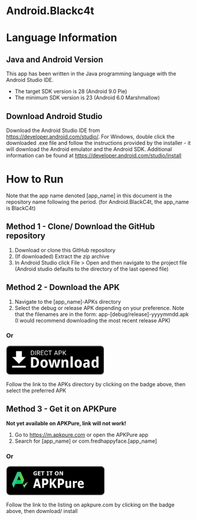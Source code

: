 # Android.Blackc4t

# Language Information 

## Java and Android Version
This app has been written in the Java programming language with the Android Studio IDE.
- The target SDK version is 28 (Android 9.0 Pie)
- The minimum SDK version is 23 (Android 6.0 Marshmallow)

## Download Android Studio
Download the Android Studio IDE from https://developer.android.com/studio/. For Windows, double click the downloaded .exe file and follow the instructions provided by the installer - it will download the Android emulator and the Android SDK. Additional information can be found at https://developer.android.com/studio/install

# How to Run
Note that the app name denoted [app_name] in this document is the repository name following the period. (for Android.BlackC4t, the app_name is BlackC4t)

## Method 1 - Clone/ Download the GitHub repository
1. Download or clone this GitHub repository
2. (If downloaded) Extract the zip archive
3. In Android Studio click File > Open and then navigate to the project file (Android studio defaults to the directory of the last opened file)

## Method 2 - Download the APK 
1. Navigate to the [app_name]-APKs directory
2. Select the debug or release APK depending on your preference. Note that the filenames are in the form: app-[debug/release]-yyyymmdd.apk (I would recommend downloading the most recent release APK)
### Or

[<img src="readme-assets/direct-apk-download.png"
      alt="Direct apk download"   height="80">](https://github.com/FredHappyface/Android.BlackC4t/tree/master/BlackC4t-APKs)

Follow the link to the APKs directory by clicking on the badge above, then select the preferred APK

## Method 3 - Get it on APKPure
**Not yet available on APKPure, link will not work!**

1. Go to https://m.apkpure.com or open the APKPure app
2. Search for [app_name] or com.fredhappyface.[app_name]
### Or

[<img src="readme-assets/apkpure-download.png"
      alt="Get it on APKPure"   height="80">](https://apkpure.com/[app_name]/[package_name])

Follow the link to the listing on apkpure.com by clicking on the badge above, then download/ install
